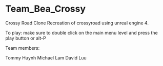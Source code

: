 # Team_Bea_Crossy
Crossy Road Clone
Recreation of crossyroad using unreal engine 4.

To play:
make sure to double click on the main menu level and press the play button or alt-P

Team members:

Tommy Huynh
Michael Lam
David Luu
